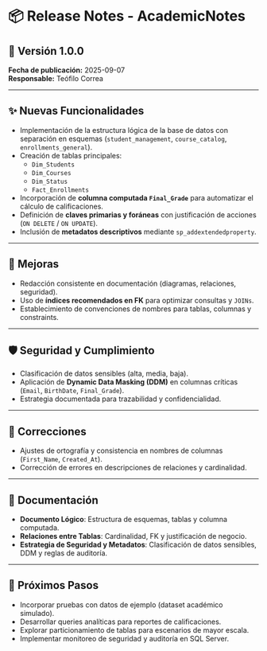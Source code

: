 # 📦 Release Notes - AcademicNotes

## 📌 Versión 1.0.0
**Fecha de publicación:** 2025-09-07  
**Responsable:** Teófilo Correa  

---

## ✨ Nuevas Funcionalidades
- Implementación de la estructura lógica de la base de datos con separación en esquemas (`student_management`, `course_catalog`, `enrollments_general`).
- Creación de tablas principales:
  - `Dim_Students`
  - `Dim_Courses`
  - `Dim_Status`
  - `Fact_Enrollments`
- Incorporación de **columna computada `Final_Grade`** para automatizar el cálculo de calificaciones.
- Definición de **claves primarias y foráneas** con justificación de acciones (`ON DELETE` / `ON UPDATE`).
- Inclusión de **metadatos descriptivos** mediante `sp_addextendedproperty`.

---

## 🔧 Mejoras
- Redacción consistente en documentación (diagramas, relaciones, seguridad).
- Uso de **índices recomendados en FK** para optimizar consultas y `JOINs`.
- Establecimiento de convenciones de nombres para tablas, columnas y constraints.

---

## 🛡 Seguridad y Cumplimiento
- Clasificación de datos sensibles (alta, media, baja).
- Aplicación de **Dynamic Data Masking (DDM)** en columnas críticas (`Email`, `BirthDate`, `Final_Grade`).
- Estrategia documentada para trazabilidad y confidencialidad.

---

## 🐞 Correcciones
- Ajustes de ortografía y consistencia en nombres de columnas (`First_Name`, `Created_At`).
- Corrección de errores en descripciones de relaciones y cardinalidad.

---

## 📖 Documentación
- **Documento Lógico**: Estructura de esquemas, tablas y columna computada.  
- **Relaciones entre Tablas**: Cardinalidad, FK y justificación de negocio.  
- **Estrategia de Seguridad y Metadatos**: Clasificación de datos sensibles, DDM y reglas de auditoría.  

---

## 🚀 Próximos Pasos
- Incorporar pruebas con datos de ejemplo (dataset académico simulado).  
- Desarrollar queries analíticas para reportes de calificaciones.  
- Explorar particionamiento de tablas para escenarios de mayor escala.  
- Implementar monitoreo de seguridad y auditoría en SQL Server.  